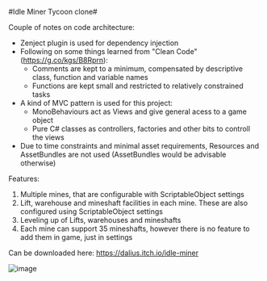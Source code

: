 #Idle Miner Tycoon clone#

Couple of notes on code architecture:  

* Zenject plugin is used for dependency injection  
* Following on some things learned from "Clean Code" (https://g.co/kgs/B8Rprn):  
	* Comments are kept to a minimum, compensated by descriptive class, function and variable names  
	* Functions are kept small and restricted to relatively constrained tasks  
* A kind of MVC pattern is used for this project:  
	* MonoBehaviours act as Views and give general acess to a game object  
	* Pure C# classes as controllers, factories and other bits to controll the views  
* Due to time constraints and minimal asset requirements, Resources and AssetBundles are not used (AssetBundles would be advisable otherwise)  
  
Features:  

1. Multiple mines, that are configurable with ScriptableObject settings  
2. Lift, warehouse and mineshaft facilities in each mine. These are also configured using ScriptableObject settings  
3. Leveling up of Lifts, warehouses and mineshafts  
4. Each mine can support 35 mineshafts, however there is no feature to add them in game, just in settings

Can be downloaded here: https://dalius.itch.io/idle-miner

![image](https://github.com/grazinskisd/idle-miner/assets/7268374/0e86398a-ec33-4178-acd7-2cd043348476)
